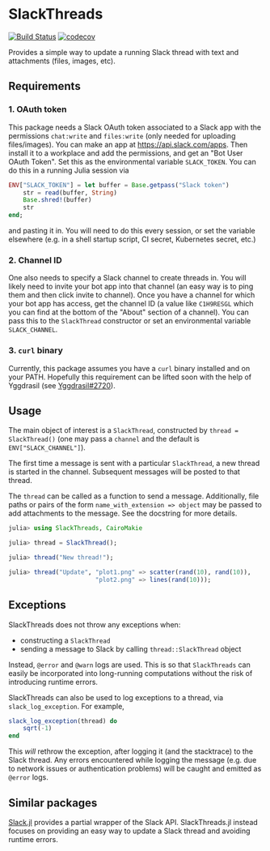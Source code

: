 # SlackThreads

[![Build Status](https://github.com/beacon-biosignals/SlackThreads.jl/actions/workflows/CI.yml/badge.svg?branch=main)](https://github.com/beacon-biosignals/SlackThreads.jl/actions/workflows/CI.yml?query=branch%3Amain)
[![codecov](https://codecov.io/gh/beacon-biosignals/SlackThreads.jl/branch/main/graph/badge.svg?token=cgq9UTxUGQ)](https://codecov.io/gh/beacon-biosignals/SlackThreads.jl)

Provides a simple way to update a running Slack thread with text and attachments
(files, images, etc).

## Requirements

### 1. OAuth token

This package needs a Slack OAuth token associated to a Slack app with the
permissions `chat:write` and `files:write` (only needed for uploading
files/images). You can make an app at <https://api.slack.com/apps>. Then install
it to a workplace and add the permissions, and get an "Bot User OAuth Token".
Set this as the environmental variable `SLACK_TOKEN`. You can do this in a
running Julia session via

```julia
ENV["SLACK_TOKEN"] = let buffer = Base.getpass("Slack token")
    str = read(buffer, String)
    Base.shred!(buffer)
    str
end;
```

and pasting it in. You will need to do this every session, or set the variable
elsewhere (e.g. in a shell startup script, CI secret, Kubernetes secret, etc.)

### 2. Channel ID

One also needs to specify a Slack channel to create threads in. You will likely
need to invite your bot app into that channel (an easy way is to ping them and
then click invite to channel). Once you have a channel for which your bot app
has access, get the channel ID (a value like `C1H9RESGL` which you can find at
the bottom of the "About" section of a channel). You can pass this to the
`SlackThread` constructor or set an environmental variable `SLACK_CHANNEL`.

### 3. `curl` binary

Currently, this package assumes you have a `curl` binary installed and on your
PATH. Hopefully this requirement can be lifted soon with the help of Yggdrasil
(see [Yggdrasil#2720](https://github.com/JuliaPackaging/Yggdrasil/issues/2720)).

## Usage

The main object of interest is a `SlackThread`, constructed by `thread =
SlackThread()` (one may pass a `channel` and the default is
`ENV["SLACK_CHANNEL"]`).

The first time a message is sent with a particular `SlackThread`, a new thread
is started in the channel. Subsequent messages will be posted to that thread.

The `thread` can be called as a function to send a message. Additionally, file
paths or pairs of the form `name_with_extension => object` may be passed to add
attachments to the message. See the docstring for more details.

```julia
julia> using SlackThreads, CairoMakie

julia> thread = SlackThread();

julia> thread("New thread!");

julia> thread("Update", "plot1.png" => scatter(rand(10), rand(10)),
                        "plot2.png" => lines(rand(10)));
```

## Exceptions

SlackThreads does not throw any exceptions when:

* constructing a `SlackThread`
* sending a message to Slack by calling `thread::SlackThread` object

Instead, `@error` and `@warn` logs are used. This is so that `SlackThreads` can
easily be incorporated into long-running computations without the risk of
introducing runtime errors.

SlackThreads can also be used to log exceptions to a thread, via
`slack_log_exception`. For example,

```julia
slack_log_exception(thread) do
    sqrt(-1)
end
```

This *will* rethrow the exception, after logging it (and the stacktrace) to the
Slack thread. Any errors encountered while logging the message (e.g. due to
network issues or authentication problems) will be caught and emitted as
`@error` logs.

## Similar packages

[Slack.jl](https://github.com/JuliaLangSlack/Slack.jl) provides a partial
wrapper of the Slack API. SlackThreads.jl instead focuses on providing an easy
way to update a Slack thread and avoiding runtime errors.
